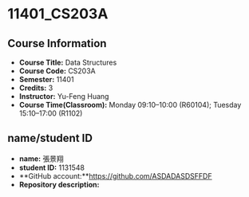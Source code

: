 # 11401_CS203A
## Course Information
- **Course Title:** Data Structures  
- **Course Code:** CS203A  
- **Semester:** 11401  
- **Credits:** 3  
- **Instructor:** Yu-Feng Huang  
- **Course Time(Classroom):** Monday 09:10–10:00 (R60104); Tuesday 15:10–17:00 (R1102)  
## name/student ID 
- **name:** 張景翔
- **student ID:** 1131548
- **GitHub account:**https://github.com/ASDADASDSFFDF
- **Repository description:**

